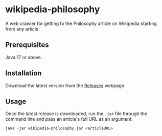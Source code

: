 # wikipedia-philosophy

A web crawler for getting to the Philosophy article on Wikipedia starting from any article.

## Prerequisites

Java 17 or above.

## Installation

Download the latest version from the [Releases](https://github.com/RyanTurner02/wikipedia-philosophy/releases) webpage.

## Usage

Once the latest release is downloaded, run the `.jar` file through the command line and pass an article's full URL as an argument.

`java -jar wikipedia-philosophy.jar <articleURL>`